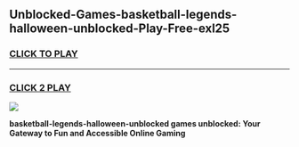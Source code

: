 
## Unblocked-Games-basketball-legends-halloween-unblocked-Play-Free-exl25
<h3>
<a href="https://premium76.site?title=basketball-legends-halloween-unblocked&ref=23A">CLICK TO PLAY</a></h3>
<hr>

<h3>
<a href="https://premium76.site?title=basketball-legends-halloween-unblocked&ref=23A">CLICK 2 PLAY</a>
  
</h3>

<a href="https://premium76.site?title=basketball-legends-halloween-unblocked&ref=23A"><img src="https://clearcache.store/games.png"></a>


**basketball-legends-halloween-unblocked games unblocked: Your Gateway to Fun and Accessible Online Gaming**
